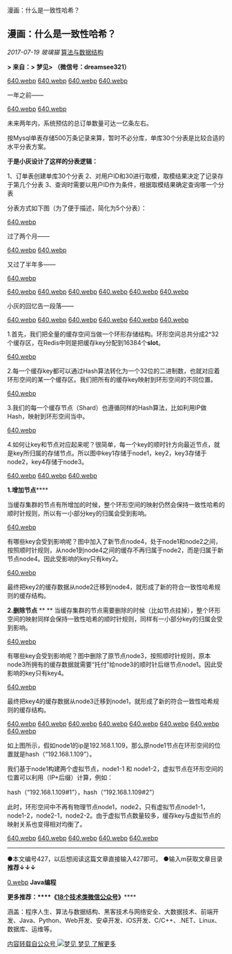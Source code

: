 漫画：什么是一致性哈希？

##  漫画：什么是一致性哈希？

 *2017-07-19*  *玻璃猫*  [算法与数据结构](https://mp.weixin.qq.com/s?__biz=MzI2NjA3NTc4Ng==&mid=2652079424&idx=1&sn=777240c3f0a9cfabab5e270e9964774d&chksm=f1748ea5c60307b3253507d6e9af713ab473063536dee6671603af7fcb8fc373ce188188af39&scene=21##)

**> 来自：> 梦见> （微信号：dreamsee321）**

[640.webp](../_resources/93ff206337cfe934622f91798740a9b7.webp)
[640.webp](../_resources/1aa0001430d4ee35ee63a59e8959906b.webp)
[640.webp](../_resources/ea4f66d0ee065a1dab7b0901ebed48b8.webp)
[640.webp](../_resources/9c420e61c757afba0b2362c4d650afa1.webp)

一年之前——

[640.webp](../_resources/713401853b790ed431d864964596313e.webp)
[640.webp](../_resources/acaec3d1cb8210cd0f5e3a173875ec44.webp)

未来两年内，系统预估的总订单数量可达一亿条左右。

按Mysql单表存储500万条记录来算，暂时不必分库，单库30个分表是比较合适的水平分表方案。

**于是小灰设计了这样的分表逻辑：**

1、订单表创建单库30个分表
2、对用户ID和30进行取模，取模结果决定了记录存于第几个分表
3、查询时需要以用户ID作为条件，根据取模结果确定查询哪一个分表

分表方式如下图（为了便于描述，简化为5个分表）：

[640.webp](../_resources/9a8f75a082ebb970fcb997a7932b52f1.webp)

过了两个月——

[640.webp](../_resources/f48ba0817e283fa6862b01bb86748720.webp)
[640.webp](../_resources/85d566937c24e76a34faf7a1debe7708.webp)

又过了半年多——

[640.webp](../_resources/8ecba1666fdf0788d66c4c950e773238.webp)

[640.webp](../_resources/7a32a6a589db4b09320f32530cfd12fc.webp)
[640.webp](../_resources/4ee153181ebb04322f5faafe9321107f.webp)
[640.webp](../_resources/9187fc31dc07294c74dd3874a9b7a722.webp)
[640.webp](../_resources/3a797134b30de97ef971e462d7035720.webp)
[640.webp](../_resources/b9ed552ecfd44f0dc0d7e578daddd2bb.webp)
[640.webp](../_resources/af427c2a5f6d8fadf0ce0ad67a1ad4eb.webp)

小灰的回忆告一段落——

[640.webp](../_resources/4f57a8e5c7e851deaae48d5f79a5a891.webp)
[640.webp](../_resources/1686c619af7aad62a1713ec4d4e12455.webp)
[640.webp](../_resources/50ac082b0a0180e1d9bcf448392defc3.webp)
[640.webp](../_resources/2c1c8dfbae5039e9c994a11a9751b911.webp)
[640.webp](../_resources/1d30e81a09b530ce7d24d96665931c70.webp)
[640.webp](../_resources/619032b971d2a34535412b300968b39e.webp)

1.首先，我们把全量的缓存空间当做一个环形存储结构。环形空间总共分成2^32个缓存区，在Redis中则是把缓存key分配到16384个**slot**。

[640.webp](../_resources/ad19fdcbb3cda4a3c1a28c63969ef99c.webp)

2.每一个缓存key都可以通过Hash算法转化为一个32位的二进制数，也就对应着环形空间的某一个缓存区。我们把所有的缓存key映射到环形空间的不同位置。

[640.webp](../_resources/d915aad3b816d6628f2e9b49baf514a1.webp)

3.我们的每一个缓存节点（Shard）也遵循同样的Hash算法，比如利用IP做Hash，映射到环形空间当中。

[640.webp](../_resources/4effe8c5eee8f257afb15e0dabc82599.webp)

4.如何让key和节点对应起来呢？很简单，每一个key的顺时针方向最近节点，就是key所归属的存储节点。所以图中key1存储于node1，key2，key3存储于node2，key4存储于node3。

[640.webp](../_resources/db49d00dcdd1e6869c926ce7697d3eed.webp)
[640.webp](../_resources/26daa2008a31e21b4c6492c4c97a7979.webp)
[640.webp](../_resources/d276367d355852937b559e1ca9de678c.webp)

**1.增加节点******

当缓存集群的节点有所增加的时候，整个环形空间的映射仍然会保持一致性哈希的顺时针规则，所以有一小部分key的归属会受到影响。

[640.webp](../_resources/fbec332f5ca25fb8761795e5443821fc.webp)

有哪些key会受到影响呢？图中加入了新节点node4，处于node1和node2之间，按照顺时针规则，从node1到node4之间的缓存不再归属于node2，而是归属于新节点node4。因此受影响的key只有key2。

[640.webp](../_resources/490c291eb47faedbd3fed6cb72abd377.webp)

最终把key2的缓存数据从node2迁移到node4，就形成了新的符合一致性哈希规则的缓存结构。

**2.删除节点**
**
**
当缓存集群的节点需要删除的时候（比如节点挂掉），整个环形空间的映射同样会保持一致性哈希的顺时针规则，同样有一小部分key的归属会受到影响。

[640.webp](../_resources/9533d7362e9abc076f930af7916f444e.webp)

有哪些key会受到影响呢？图中删除了原节点node3，按照顺时针规则，原本node3所拥有的缓存数据就需要“托付”给node3的顺时针后继节点node1。因此受影响的key只有key4。

[640.webp](../_resources/60718bd377b19da95f99a5f9f8c6fc20.webp)

最终把key4的缓存数据从node3迁移到node1，就形成了新的符合一致性哈希规则的缓存结构。

[640.webp](../_resources/a22095faab9cc3749ea05d452f15386e.webp)
[640.webp](../_resources/4b675dfd9c9ac86035bf7b60da3a5508.webp)
[640.webp](../_resources/459a6ba0ef8338a549334908d65feeae.webp)
[640.webp](../_resources/632f73818560b25264979c8c8d5edd80.webp)
[640.webp](../_resources/4a2940cbe52f0d87981a0bca9d13dac0.webp)
[640.webp](../_resources/d1d15b83b93acf7fc0152fd2d2dcb098.webp)
[640.webp](../_resources/40896e8ba08a15038d903684a0719370.webp)
[640.webp](../_resources/e65a471bc7883db87063420316c93a28.webp)

如上图所示，假如node1的ip是192.168.1.109，那么原node1节点在环形空间的位置就是hash（“192.168.1.109”）。

我们基于node1构建两个虚拟节点，node1-1 和 node1-2，虚拟节点在环形空间的位置可以利用（IP+后缀）计算，例如：

hash（“192.168.1.109#1”），hash（“192.168.1.109#2”）

此时，环形空间中不再有物理节点node1，node2，只有虚拟节点node1-1，node1-2，node2-1，node2-2。由于虚拟节点数量较多，缓存key与虚拟节点的映射关系也变得相对均衡了。

[640.webp](../_resources/3997904b26a18c2cdc581800af1d6ea6.webp)
[640.webp](../_resources/92f0d3226c6bd5d253cf21725ae6a61b.webp)
[640.webp](../_resources/51f94efa756dee849119516394973358.webp)
[640.webp](../_resources/af08c1b2b4ee98d88836276a0061f87e.webp)
[640.webp](../_resources/aaed6cca522a5027b10147d28cd2e8be.webp)

* * *

●本文编号427，以后想阅读这篇文章直接输入427即可。
●输入m获取文章目录
**推荐↓↓↓**

[0.webp](../_resources/6685c575ab8bcd4933c28e664a753c52.webp)
**Java编程**

**更多推荐：****《**[**18个技术类微信公众号**](http://mp.weixin.qq.com/s?__biz=MzI2NjA3NTc4Ng==&mid=2652079281&idx=3&sn=619507aa23588c863dc63b7fccb3d80d&chksm=f1748f54c60306421da767ac84959dace23382ac2b3d1cac8bd41203509b8df604f4c8c5a70b&scene=21#wechat_redirect)**》******

涵盖：程序人生、算法与数据结构、黑客技术与网络安全、大数据技术、前端开发、Java、Python、Web开发、安卓开发、iOS开发、C/C++、.NET、Linux、数据库、运维等。

 [ 内容转载自公众号             ![梦见](../_resources/c7522e4f02e964ffa7106aceb09552a4.jpg)         梦见     了解更多](https://mp.weixin.qq.com/s?__biz=MzI2NjA3NTc4Ng==&mid=2652079424&idx=1&sn=777240c3f0a9cfabab5e270e9964774d&chksm=f1748ea5c60307b3253507d6e9af713ab473063536dee6671603af7fcb8fc373ce188188af39&scene=21##)